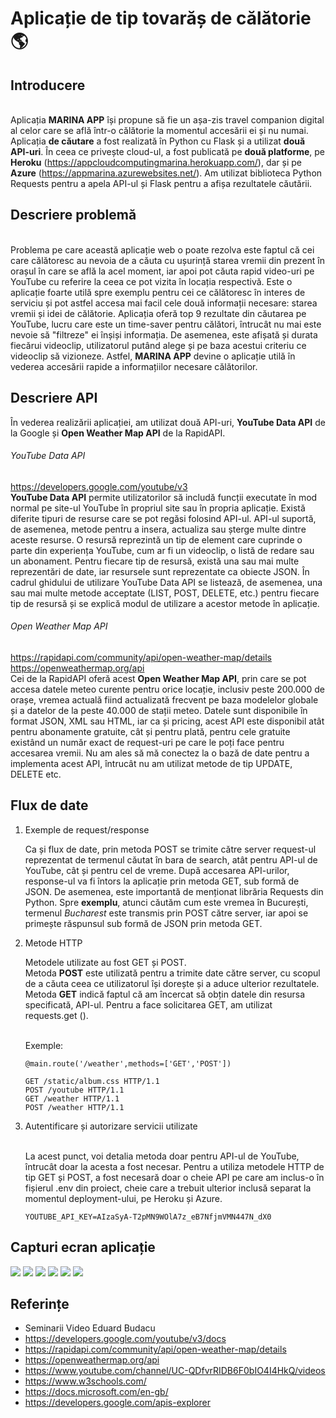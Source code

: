 # Aplicație de tip tovarăș de călătorie  :earth_americas:

## Introducere
<br>Aplicația **MARINA APP** își propune să fie un așa-zis travel companion digital al celor care se află într-o călătorie la momentul accesării ei și nu numai. Aplicația **de căutare** a fost realizată în Python cu Flask și a utilizat **două API-uri**. În ceea ce privește cloud-ul, a fost publicată pe **două platforme**, pe **Heroku** (https://appcloudcomputingmarina.herokuapp.com/), dar și pe **Azure** (https://appmarina.azurewebsites.net/). Am utilizat biblioteca Python Requests pentru a apela API-ul și Flask pentru a afișa rezultatele căutării. 

## Descriere problemă
<br>Problema pe care această aplicație web o poate rezolva este faptul că cei care călătoresc au nevoia de a căuta cu ușurință starea vremii din prezent în orașul în care se află la acel moment, iar apoi pot căuta rapid video-uri pe YouTube cu referire la ceea ce pot vizita în locația respectivă. Este o aplicație foarte utilă spre exemplu pentru cei ce călătoresc în interes de serviciu și pot astfel accesa mai facil cele două informații necesare: starea vremii și idei de călătorie. Aplicația oferă top 9 rezultate din căutarea pe YouTube, lucru care este un time-saver pentru călători, întrucât nu mai este nevoie să "filtreze" ei înșiși informația. De asemenea, este afișată și durata fiecărui videoclip, utilizatorul putând alege și pe baza acestui criteriu ce videoclip să vizioneze. Astfel, **MARINA APP** devine o aplicație utilă în vederea accesării rapide a informațiilor necesare călătorilor. 

## Descriere API
În vederea realizării aplicației, am utilizat două API-uri, **YouTube Data API** de la Google și **Open Weather Map API** de la RapidAPI.

###### YouTube Data API 
https://developers.google.com/youtube/v3
<br>**YouTube Data API** permite utilizatorilor să includă funcții executate în mod normal pe site-ul YouTube în propriul site sau în propria aplicație. Există diferite tipuri de resurse care se pot regăsi folosind API-ul. API-ul suportă, de asemenea, metode pentru a insera, actualiza sau șterge multe dintre aceste resurse. O resursă reprezintă un tip de element care cuprinde o parte din experiența YouTube, cum ar fi un videoclip, o listă de redare sau un abonament. Pentru fiecare tip de resursă, există una sau mai multe reprezentări de date, iar resursele sunt reprezentate ca obiecte JSON. În cadrul ghidului de utilizare YouTube Data API se listează, de asemenea, una sau mai multe metode acceptate (LIST, POST, DELETE, etc.) pentru fiecare tip de resursă și se explică modul de utilizare a acestor metode în aplicație.

###### Open Weather Map API 
https://rapidapi.com/community/api/open-weather-map/details
https://openweathermap.org/api
<br>Cei de la RapidAPI oferă acest **Open Weather Map API**, prin care se pot accesa datele meteo curente pentru orice locație, inclusiv peste 200.000 de orașe, vremea actuală fiind actualizată frecvent pe baza modelelor globale și a datelor de la peste 40.000 de stații meteo. Datele sunt disponibile în format JSON, XML sau HTML, iar ca și pricing, acest API este disponibil atât pentru abonamente gratuite, cât și pentru plată, pentru cele gratuite existând un număr exact de request-uri pe care le poți face pentru accesarea vremii. Nu am ales să mă conectez la o bază de date pentru a implementa acest API, întrucât nu am utilizat metode de tip UPDATE, DELETE etc. 
  
## Flux de date
  
1. Exemple de request/response
    
    Ca și flux de date, prin metoda POST se trimite către server request-ul reprezentat de termenul căutat în bara de search, atât pentru API-ul de YouTube, cât și pentru cel de vreme. După accesarea API-urilor, response-ul va fi întors la aplicație prin metoda GET, sub formă de JSON. De asemenea, este importantă de menționat librăria Requests din Python. Spre **exemplu**, atunci căutăm cum este vremea în București, termenul *Bucharest* este transmis prin POST către server, iar apoi se primește răspunsul sub formă de JSON prin metoda GET.

2. Metode HTTP
    
    Metodele utilizate au fost GET și POST.
    <br>Metoda **POST** este utilizată pentru a trimite date către server, cu scopul de a căuta ceea ce utilizatorul își dorește și a aduce ulterior rezultatele. Metoda **GET** indică faptul că am încercat să obțin datele din resursa specificată, API-ul. Pentru a face solicitarea GET, am utilizat requests.get ().
    
    <br>Exemple:
    ```
    @main.route('/weather',methods=['GET','POST'])
    
    GET /static/album.css HTTP/1.1
    POST /youtube HTTP/1.1
    GET /weather HTTP/1.1
    POST /weather HTTP/1.1
    
3. Autentificare și autorizare servicii utilizate

    <br>La acest punct, voi detalia metoda doar pentru API-ul de YouTube, întrucât doar la acesta a fost necesar. Pentru a utiliza metodele HTTP de tip GET și POST, a fost necesară doar o cheie API pe care am inclus-o în fișierul .env din proiect, cheie care a trebuit ulterior inclusă separat la momentul deployment-ului, pe Heroku și Azure. 
    
    ```
    YOUTUBE_API_KEY=AIzaSyA-T2pMN9WOlA7z_eB7NfjmVMN447N_dX0
    
## Capturi ecran aplicație
      
![](images/homepage.JPG) 
![](images/weather1.JPG) 
![](images/weather2.JPG)
![](images/youtube1.JPG) 
![](images/youtube2.JPG) 
![](images/youtube3.JPG) 
      
## Referințe    
  - Seminarii Video Eduard Budacu
  - https://developers.google.com/youtube/v3/docs
  - https://rapidapi.com/community/api/open-weather-map/details
  - https://openweathermap.org/api
  - https://www.youtube.com/channel/UC-QDfvrRIDB6F0bIO4I4HkQ/videos
  - https://www.w3schools.com/
  - https://docs.microsoft.com/en-gb/
  - https://developers.google.com/apis-explorer
    
